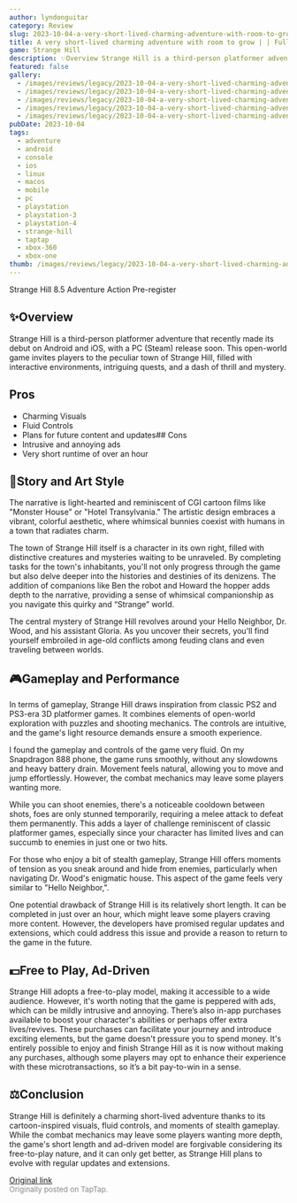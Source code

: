 ```yaml
---
author: lyndonguitar
category: Review
slug: 2023-10-04-a-very-short-lived-charming-adventure-with-room-to-grow-full-review-strange-hill
title: A very short-lived charming adventure with room to grow | | Full Review - Strange Hill
game: Strange Hill
description: ✨Overview Strange Hill is a third-person platformer adventure that recently made its debut on Android and iOS, with a PC (Steam) release soon. This open-world game invites players to the peculiar town of Strange Hill, filled with interactive environments, intriguing quests, and a dash of thrill and mystery.
featured: false
gallery:
  - /images/reviews/legacy/2023-10-04-a-very-short-lived-charming-adventure-with-room-to-grow---full-review---strange-hill-0.avif
  - /images/reviews/legacy/2023-10-04-a-very-short-lived-charming-adventure-with-room-to-grow---full-review---strange-hill-1.avif
  - /images/reviews/legacy/2023-10-04-a-very-short-lived-charming-adventure-with-room-to-grow---full-review---strange-hill-2.avif
  - /images/reviews/legacy/2023-10-04-a-very-short-lived-charming-adventure-with-room-to-grow---full-review---strange-hill-3.avif
  - /images/reviews/legacy/2023-10-04-a-very-short-lived-charming-adventure-with-room-to-grow---full-review---strange-hill-4.avif
pubDate: 2023-10-04
tags:
  - adventure
  - android
  - console
  - ios
  - linux
  - macos
  - mobile
  - pc
  - playstation
  - playstation-3
  - playstation-4
  - strange-hill
  - taptap
  - xbox-360
  - xbox-one
thumb: /images/reviews/legacy/2023-10-04-a-very-short-lived-charming-adventure-with-room-to-grow---full-review---strange-hill-0.avif
---
```


Strange Hill
8.5
Adventure
Action
Pre-register


## ✨Overview
Strange Hill is a third-person platformer adventure that recently made its debut on Android and iOS, with a PC (Steam) release soon. This open-world game invites players to the peculiar town of Strange Hill, filled with interactive environments, intriguing quests, and a dash of thrill and mystery.




## Pros
- Charming Visuals
- Fluid Controls
- Plans for future content and updates## Cons
- Intrusive and annoying ads
- Very short runtime of over an hour



## 📖Story and Art Style
The narrative is light-hearted and reminiscent of CGI cartoon films like "Monster House" or "Hotel Transylvania." The artistic design embraces a vibrant, colorful aesthetic, where whimsical bunnies coexist with humans in a town that radiates charm.

The town of Strange Hill itself is a character in its own right, filled with distinctive creatures and mysteries waiting to be unraveled. By completing tasks for the town's inhabitants, you'll not only progress through the game but also delve deeper into the histories and destinies of its denizens. The addition of companions like Ben the robot and Howard the hopper adds depth to the narrative, providing a sense of whimsical companionship as you navigate this quirky and “Strange” world.

The central mystery of Strange Hill revolves around your Hello Neighbor, Dr. Wood, and his assistant Gloria. As you uncover their secrets, you'll find yourself embroiled in age-old conflicts among feuding clans and even traveling between worlds.


## 🎮Gameplay and Performance
In terms of gameplay, Strange Hill draws inspiration from classic PS2 and PS3-era 3D platformer games. It combines elements of open-world exploration with puzzles and shooting mechanics. The controls are intuitive, and the game's light resource demands ensure a smooth experience.

I found the gameplay and controls of the game very fluid. On my Snapdragon 888 phone, the game runs smoothly, without any slowdowns and heavy battery drain. Movement feels natural, allowing you to move and jump effortlessly. However, the combat mechanics may leave some players wanting more.

While you can shoot enemies, there's a noticeable cooldown between shots, foes are only stunned temporarily, requiring a melee attack to defeat them permanently. This adds a layer of challenge reminiscent of classic platformer games, especially since your character has limited lives and can succumb to enemies in just one or two hits.

For those who enjoy a bit of stealth gameplay, Strange Hill offers moments of tension as you sneak around and hide from enemies, particularly when navigating Dr. Wood's enigmatic house. This aspect of the game feels very similar to "Hello Neighbor,".

One potential drawback of Strange Hill is its relatively short length. It can be completed in just over an hour, which might leave some players craving more content. However, the developers have promised regular updates and extensions, which could address this issue and provide a reason to return to the game in the future.


## 💵Free to Play, Ad-Driven
Strange Hill adopts a free-to-play model, making it accessible to a wide audience. However, it's worth noting that the game is peppered with ads, which can be mildly intrusive and annoying. There’s also in-app purchases available to boost your character's abilities or perhaps offer extra lives/revives. These purchases can facilitate your journey and introduce exciting elements, but the game doesn't pressure you to spend money. It's entirely possible to enjoy and finish Strange Hill as it is now without making any purchases, although some players may opt to enhance their experience with these microtransactions, so it’s a bit pay-to-win in a sense.


## ⚖️Conclusion
Strange Hill is definitely a charming short-lived adventure thanks to its cartoon-inspired visuals, fluid controls, and moments of stealth gameplay. While the combat mechanics may leave some players wanting more depth, the game's short length and ad-driven model are forgivable considering its free-to-play nature, and it can only get better, as Strange Hill plans to evolve with regular updates and extensions.

[Original link](https://www.taptap.io/post/6388739)<br><span style="font-size: 0.95em; color: #888;">Originally posted on TapTap.</span>